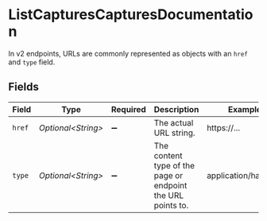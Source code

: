# ListCapturesCapturesDocumentation

In v2 endpoints, URLs are commonly represented as objects with an `href` and `type` field.


## Fields

| Field                                                       | Type                                                        | Required                                                    | Description                                                 | Example                                                     |
| ----------------------------------------------------------- | ----------------------------------------------------------- | ----------------------------------------------------------- | ----------------------------------------------------------- | ----------------------------------------------------------- |
| `href`                                                      | *Optional\<String>*                                         | :heavy_minus_sign:                                          | The actual URL string.                                      | https://...                                                 |
| `type`                                                      | *Optional\<String>*                                         | :heavy_minus_sign:                                          | The content type of the page or endpoint the URL points to. | application/hal+json                                        |